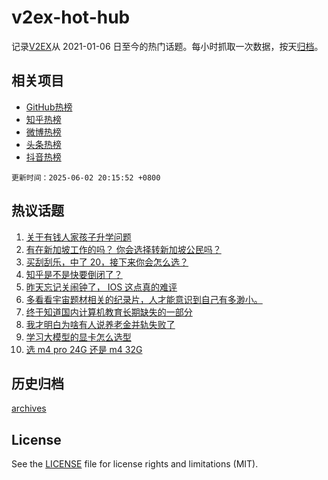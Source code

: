 # v2ex-hot-hub

 记录[V2EX](https://www.v2ex.com/)从 2021-01-06 日至今的热门话题。每小时抓取一次数据，按天[归档](archives)。
 
 ## 相关项目

- [GitHub热榜](https://github.com/it985/github-hot-hub)
- [知乎热榜](https://github.com/it985/zhihu-hot-hub)
- [微博热榜](https://github.com/it985/weibo-hot-hub)
- [头条热榜](https://github.com/it985/toutiao-hot-hub)
- [抖音热榜](https://github.com/it985/douyin-hot-hub)


 `更新时间：2025-06-02 20:15:52 +0800`

## 热议话题

1. [关于有钱人家孩子升学问题](https://www.v2ex.com/t/1135751)
1. [有在新加坡工作的吗？ 你会选择转新加坡公民吗？](https://www.v2ex.com/t/1135831)
1. [买刮刮乐，中了 20，接下来你会怎么选？](https://www.v2ex.com/t/1135800)
1. [知乎是不是快要倒闭了？](https://www.v2ex.com/t/1135810)
1. [昨天忘记关闹钟了， IOS 这点真的难评](https://www.v2ex.com/t/1135788)
1. [多看看宇宙题材相关的纪录片，人才能意识到自己有多渺小。](https://www.v2ex.com/t/1135759)
1. [终于知道国内计算机教育长期缺失的一部分](https://www.v2ex.com/t/1135829)
1. [我才明白为啥有人说养老金并轨失败了](https://www.v2ex.com/t/1135796)
1. [学习大模型的显卡怎么选型](https://www.v2ex.com/t/1135792)
1. [选 m4 pro 24G 还是 m4 32G](https://www.v2ex.com/t/1135804)

## 历史归档

[archives](archives)

## License

See the [LICENSE](LICENSE) file for license rights and limitations (MIT).
